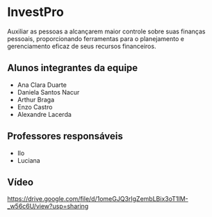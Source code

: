 # InvestPro

  Auxiliar as pessoas a alcançarem maior controle sobre suas finanças pessoais, proporcionando ferramentas para o planejamento e gerenciamento eficaz de seus recursos financeiros.

## Alunos integrantes da equipe

* Ana Clara Duarte
* Daniela Santos Nacur
* Arthur Braga
* Enzo Castro
* Alexandre Lacerda

## Professores responsáveis

* Ilo
* Luciana

## Vídeo

https://drive.google.com/file/d/1omeGJQ3rIgZembLBix3oT1IM-_w56c6U/view?usp=sharing
